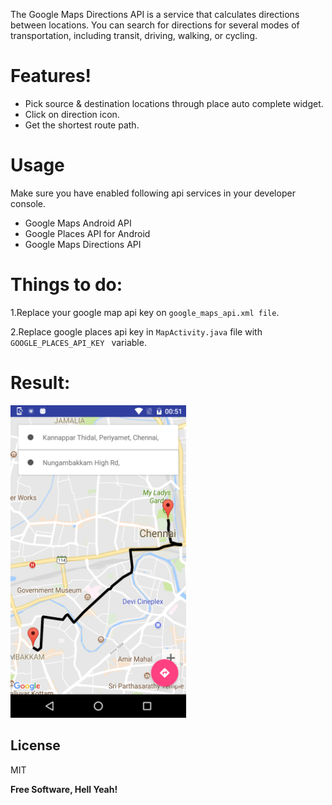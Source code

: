 The Google Maps Directions API is a service that calculates directions between locations. You can search for directions for several modes of transportation, including transit, driving, walking, or cycling.

# Features!

- Pick source & destination locations through place auto complete widget.
- Click on direction icon.
- Get the shortest route path.

# Usage

Make sure you have enabled following api services in your developer console.
  - Google Maps Android API
  - Google Places API for Android
  - Google Maps Directions API
    
# Things to do:

  1.Replace your google map api key on  ```google_maps_api.xml file```.
  
  2.Replace google places api key in ```MapActivity.java``` file with ```GOOGLE_PLACES_API_KEY ``` variable.

# Result:

<img src=screen.png height = "500">



License
----

MIT


**Free Software, Hell Yeah!**




